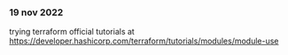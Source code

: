 ### 19 nov 2022

trying terraform official tutorials at 
https://developer.hashicorp.com/terraform/tutorials/modules/module-use



